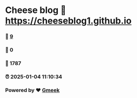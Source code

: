 # Cheese blog :link: https://cheeseblog1.github.io 
### :page_facing_up: [9](https://cheeseblog1.github.io/tag.html) 
### :speech_balloon: 0 
### :hibiscus: 1787 
### :alarm_clock: 2025-01-04 11:10:34 
### Powered by :heart: [Gmeek](https://github.com/Meekdai/Gmeek)

